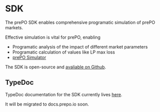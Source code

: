 # SDK

The prePO SDK enables comprehensive programatic simulation of prePO markets.

Effective simulation is vital for prePO, enabling

- Programatic analysis of the impact of different market parameters
- Programatic calculation of values like LP max loss
- [prePO Simulator](/simulator)

The SDK is open-source and [avaliable on Github](https://github.com/prepo-io/prepo-sdk).

## TypeDoc

TypeDoc documentation for the SDK currently lives [here](https://prepo-sdk-docs.vercel.app/modules/simulationtool.html).

It will be migrated to docs.prepo.io soon.
